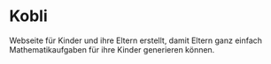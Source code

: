 # Kobli
Webseite für Kinder und ihre Eltern erstellt, damit Eltern ganz einfach Mathematikaufgaben für ihre Kinder generieren können.
